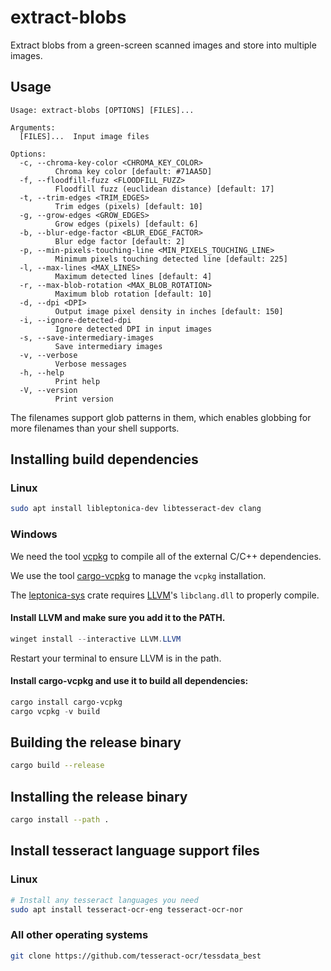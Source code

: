 # extract-blobs

Extract blobs from a green-screen scanned images and store into multiple images.

## Usage

```
Usage: extract-blobs [OPTIONS] [FILES]...

Arguments:
  [FILES]...  Input image files

Options:
  -c, --chroma-key-color <CHROMA_KEY_COLOR>
          Chroma key color [default: #71AA5D]
  -f, --floodfill-fuzz <FLOODFILL_FUZZ>
          Floodfill fuzz (euclidean distance) [default: 17]
  -t, --trim-edges <TRIM_EDGES>
          Trim edges (pixels) [default: 10]
  -g, --grow-edges <GROW_EDGES>
          Grow edges (pixels) [default: 6]
  -b, --blur-edge-factor <BLUR_EDGE_FACTOR>
          Blur edge factor [default: 2]
  -p, --min-pixels-touching-line <MIN_PIXELS_TOUCHING_LINE>
          Minimum pixels touching detected line [default: 225]
  -l, --max-lines <MAX_LINES>
          Maximum detected lines [default: 4]
  -r, --max-blob-rotation <MAX_BLOB_ROTATION>
          Maximum blob rotation [default: 10]
  -d, --dpi <DPI>
          Output image pixel density in inches [default: 150]
  -i, --ignore-detected-dpi
          Ignore detected DPI in input images
  -s, --save-intermediary-images
          Save intermediary images
  -v, --verbose
          Verbose messages
  -h, --help
          Print help
  -V, --version
          Print version
```

The filenames support glob patterns in them, which enables globbing for more
filenames than your shell supports.

## Installing build dependencies

### Linux

```sh
sudo apt install libleptonica-dev libtesseract-dev clang
```

### Windows

We need the tool [vcpkg](https://github.com/microsoft/vcpkg) to compile all of the external C/C++ dependencies.

We use the tool [cargo-vcpkg](https://crates.io/crates/cargo-vcpkg) to manage the `vcpkg` installation.

The [leptonica-sys](https://crates.io/crates/leptonica-sys) crate requires [LLVM](https://llvm.org)'s `libclang.dll` to properly compile.

#### Install LLVM and make sure you add it to the PATH.

```powershell
winget install --interactive LLVM.LLVM
```

Restart your terminal to ensure LLVM is in the path.

#### Install cargo-vcpkg and use it to build all dependencies:

```powershell
cargo install cargo-vcpkg
cargo vcpkg -v build
```

## Building the release binary

```sh
cargo build --release
```

## Installing the release binary

```sh
cargo install --path .
```

## Install tesseract language support files

### Linux

```sh
# Install any tesseract languages you need
sudo apt install tesseract-ocr-eng tesseract-ocr-nor
```

### All other operating systems

```sh
git clone https://github.com/tesseract-ocr/tessdata_best
```
